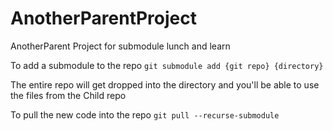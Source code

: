 # AnotherParentProject
AnotherParent Project for submodule lunch and learn

To add a submodule to the repo
    `git submodule add {git repo} {directory}`

The entire repo will get dropped into the directory and you'll be able to use the files from the Child repo

To pull the new code into the repo
    `git pull --recurse-submodule`
